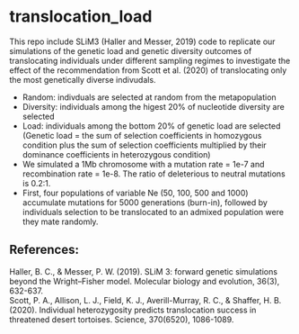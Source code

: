 # translocation_load

This repo include SLiM3 (Haller and Messer, 2019) code to replicate our simulations of the genetic load and genetic diversity outcomes of translocating individuals under different sampling regimes to investigate the effect of the recommendation from Scott et al. (2020) of translocating only the most genetically diverse indivudals.

- Random: indivduals are selected at random from the metapopulation
- Diversity: individuals among the higest 20% of nucleotide diversity are selected
- Load: individuals among the bottom 20% of genetic load are selected (Genetic load = the sum of selection coefficients in homozygous condition plus the sum of selection coefficients multiplied by their dominance coefficients in heterozygous condition)
- We simulated a 1Mb chromosome with a mutation rate = 1e-7 and recombination rate = 1e-8. The ratio of deleterious to neutral mutations is 0.2:1. 
- First, four populations of variable Ne (50, 100, 500 and 1000) accumulate mutations for 5000 generations (burn-in), followed by individuals selection to be translocated to an admixed population were they mate randomly. 

## References:
Haller, B. C., & Messer, P. W. (2019). SLiM 3: forward genetic simulations beyond the Wright–Fisher model. Molecular biology and evolution, 36(3), 632-637.<br/>
Scott, P. A., Allison, L. J., Field, K. J., Averill-Murray, R. C., & Shaffer, H. B. (2020). Individual heterozygosity predicts translocation success in threatened desert tortoises. Science, 370(6520), 1086-1089.
